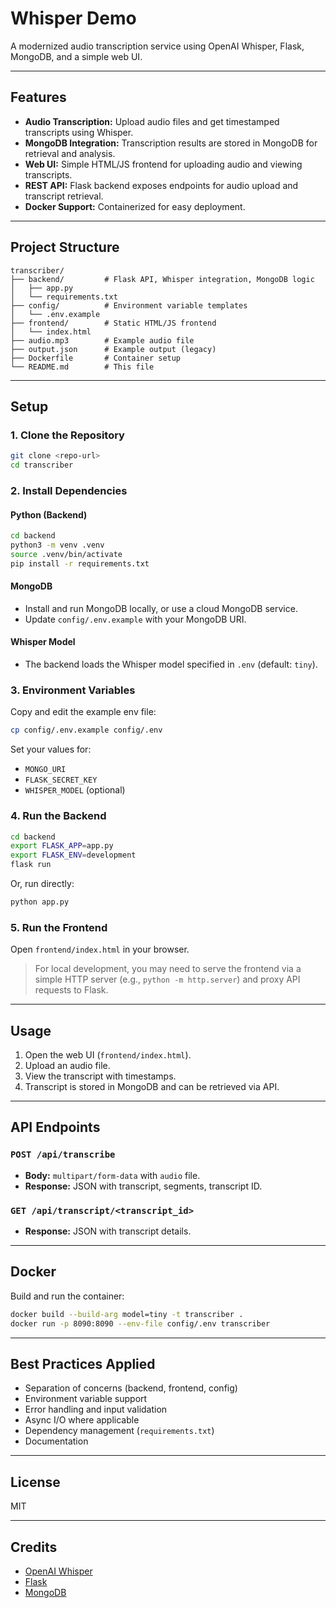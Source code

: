 # Whisper Demo

A modernized audio transcription service using OpenAI Whisper, Flask, MongoDB, and a simple web UI.

---

## Features

- **Audio Transcription:** Upload audio files and get timestamped transcripts using Whisper.
- **MongoDB Integration:** Transcription results are stored in MongoDB for retrieval and analysis.
- **Web UI:** Simple HTML/JS frontend for uploading audio and viewing transcripts.
- **REST API:** Flask backend exposes endpoints for audio upload and transcript retrieval.
- **Docker Support:** Containerized for easy deployment.

---

## Project Structure

```
transcriber/
├── backend/         # Flask API, Whisper integration, MongoDB logic
│   ├── app.py
│   └── requirements.txt
├── config/          # Environment variable templates
│   └── .env.example
├── frontend/        # Static HTML/JS frontend
│   └── index.html
├── audio.mp3        # Example audio file
├── output.json      # Example output (legacy)
├── Dockerfile       # Container setup
└── README.md        # This file
```

---

## Setup

### 1. Clone the Repository

```sh
git clone <repo-url>
cd transcriber
```

### 2. Install Dependencies

#### Python (Backend)

```sh
cd backend
python3 -m venv .venv
source .venv/bin/activate
pip install -r requirements.txt
```

#### MongoDB

- Install and run MongoDB locally, or use a cloud MongoDB service.
- Update `config/.env.example` with your MongoDB URI.

#### Whisper Model

- The backend loads the Whisper model specified in `.env` (default: `tiny`).

### 3. Environment Variables

Copy and edit the example env file:

```sh
cp config/.env.example config/.env
```

Set your values for:

- `MONGO_URI`
- `FLASK_SECRET_KEY`
- `WHISPER_MODEL` (optional)

### 4. Run the Backend

```sh
cd backend
export FLASK_APP=app.py
export FLASK_ENV=development
flask run
```

Or, run directly:

```sh
python app.py
```

### 5. Run the Frontend

Open `frontend/index.html` in your browser.

> For local development, you may need to serve the frontend via a simple HTTP server (e.g., `python -m http.server`) and proxy API requests to Flask.

---

## Usage

1. Open the web UI (`frontend/index.html`).
2. Upload an audio file.
3. View the transcript with timestamps.
4. Transcript is stored in MongoDB and can be retrieved via API.

---

## API Endpoints

### `POST /api/transcribe`

- **Body:** `multipart/form-data` with `audio` file.
- **Response:** JSON with transcript, segments, transcript ID.

### `GET /api/transcript/<transcript_id>`

- **Response:** JSON with transcript details.

---

## Docker

Build and run the container:

```sh
docker build --build-arg model=tiny -t transcriber .
docker run -p 8090:8090 --env-file config/.env transcriber
```

---

## Best Practices Applied

- Separation of concerns (backend, frontend, config)
- Environment variable support
- Error handling and input validation
- Async I/O where applicable
- Dependency management (`requirements.txt`)
- Documentation

---

## License

MIT

---

## Credits

- [OpenAI Whisper](https://github.com/openai/whisper)
- [Flask](https://flask.palletsprojects.com/)
- [MongoDB](https://www.mongodb.com/)
